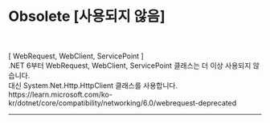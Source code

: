 # Obsolete [사용되지 않음]
<br>
<br>[ WebRequest, WebClient, ServicePoint ]
<br>.NET 6부터 WebRequest, WebClient, ServicePoint 클래스는 더 이상 사용되지 않습니다.
<br>대신 System.Net.Http.HttpClient 클래스를 사용합니다.
<br>https://learn.microsoft.com/ko-kr/dotnet/core/compatibility/networking/6.0/webrequest-deprecated
<br><hr>
